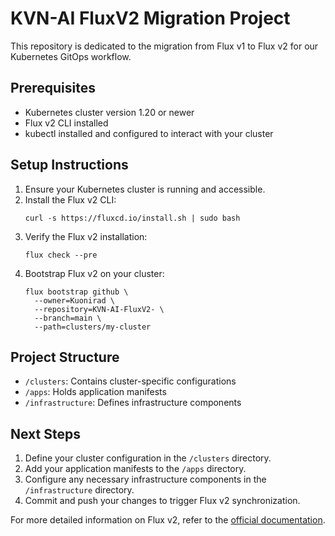 # KVN-AI FluxV2 Migration Project

This repository is dedicated to the migration from Flux v1 to Flux v2 for our Kubernetes GitOps workflow.

## Prerequisites

- Kubernetes cluster version 1.20 or newer
- Flux v2 CLI installed
- kubectl installed and configured to interact with your cluster

## Setup Instructions

1. Ensure your Kubernetes cluster is running and accessible.
2. Install the Flux v2 CLI:
   ```
   curl -s https://fluxcd.io/install.sh | sudo bash
   ```
3. Verify the Flux v2 installation:
   ```
   flux check --pre
   ```
4. Bootstrap Flux v2 on your cluster:
   ```
   flux bootstrap github \
     --owner=Kuonirad \
     --repository=KVN-AI-FluxV2- \
     --branch=main \
     --path=clusters/my-cluster
   ```

## Project Structure

- `/clusters`: Contains cluster-specific configurations
- `/apps`: Holds application manifests
- `/infrastructure`: Defines infrastructure components

## Next Steps

1. Define your cluster configuration in the `/clusters` directory.
2. Add your application manifests to the `/apps` directory.
3. Configure any necessary infrastructure components in the `/infrastructure` directory.
4. Commit and push your changes to trigger Flux v2 synchronization.

For more detailed information on Flux v2, refer to the [official documentation](https://fluxcd.io/flux/).
